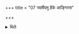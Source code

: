 +++
title = "07 त्र्यार्षेयमु हैके आङ्गिरस"

+++

<details><summary>थिते</summary>

7. According to some there are three R̥ṣis. (The Hotr̥ says:) O Aṅgirasa, Vāndana, Mātavacasa. (The Adhvaryu says:) In the manner of Matavacas, Vandana, Aṅgiras.  
</details>
